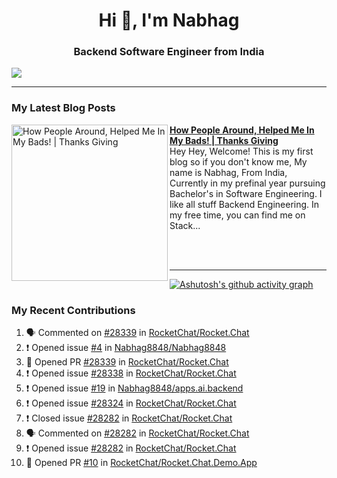  
<h1 align="center">Hi 👋, I'm Nabhag</h1>
<h3 align="center">Backend Software Engineer from India</h3>

<img src="Twitter header - 2.png"/>

 <hr>
 
### My Latest Blog Posts 
<!-- HASHNODE_BLOG:START -->
<p align="left">
<a href="https://nabhagmotivaras.hashnode.dev//experience-2022" title="How People Around, Helped Me In My Bads!  | Thanks Giving"><img src="https://cdn.hashnode.com/res/hashnode/image/stock/unsplash/d1956810eb099b7959df44d932fa9fe4.jpeg" alt="How People Around, Helped Me In My Bads!  | Thanks Giving" width="250px" align="left" /></a>
<a href="https://nabhagmotivaras.hashnode.dev//experience-2022" title="How People Around, Helped Me In My Bads!  | Thanks Giving"><strong>How People Around, Helped Me In My Bads!  | Thanks Giving</strong></a>
<br/> Hey Hey, Welcome! This is my first blog so if you don't know me, My name is Nabhag, From India, Currently in my prefinal year pursuing Bachelor's in Software Engineering. I like all stuff Backend Engineering. In my free time, you can find me on Stack... </p> <br/> <br/>
<!-- HASHNODE_BLOG:END -->
<p align=left> 
 <hr>
 
   [![Ashutosh's github activity graph](https://github-readme-activity-graph.cyclic.app/graph?username=Nabhag8848&bg_color=000000&color=ffffff&line=26a269&point=c01c28&area=true&hide_border=true)](https://github.com/ashutosh00710/github-readme-activity-graph)
 
 ### My Recent Contributions

<!--START_SECTION:activity-->
1. 🗣 Commented on [#28339](https://github.com/RocketChat/Rocket.Chat/issues/28339) in [RocketChat/Rocket.Chat](https://github.com/RocketChat/Rocket.Chat)
2. ❗️ Opened issue [#4](https://github.com/Nabhag8848/Nabhag8848/issues/4) in [Nabhag8848/Nabhag8848](https://github.com/Nabhag8848/Nabhag8848)
3. 💪 Opened PR [#28339](https://github.com/RocketChat/Rocket.Chat/pull/28339) in [RocketChat/Rocket.Chat](https://github.com/RocketChat/Rocket.Chat)
4. ❗️ Opened issue [#28338](https://github.com/RocketChat/Rocket.Chat/issues/28338) in [RocketChat/Rocket.Chat](https://github.com/RocketChat/Rocket.Chat)
5. ❗️ Opened issue [#19](https://github.com/Nabhag8848/apps.ai.backend/issues/19) in [Nabhag8848/apps.ai.backend](https://github.com/Nabhag8848/apps.ai.backend)
6. ❗️ Opened issue [#28324](https://github.com/RocketChat/Rocket.Chat/issues/28324) in [RocketChat/Rocket.Chat](https://github.com/RocketChat/Rocket.Chat)
7. ❗️ Closed issue [#28282](https://github.com/RocketChat/Rocket.Chat/issues/28282) in [RocketChat/Rocket.Chat](https://github.com/RocketChat/Rocket.Chat)
8. 🗣 Commented on [#28282](https://github.com/RocketChat/Rocket.Chat/issues/28282) in [RocketChat/Rocket.Chat](https://github.com/RocketChat/Rocket.Chat)
9. ❗️ Opened issue [#28282](https://github.com/RocketChat/Rocket.Chat/issues/28282) in [RocketChat/Rocket.Chat](https://github.com/RocketChat/Rocket.Chat)
10. 💪 Opened PR [#10](https://github.com/RocketChat/Rocket.Chat.Demo.App/pull/10) in [RocketChat/Rocket.Chat.Demo.App](https://github.com/RocketChat/Rocket.Chat.Demo.App)
<!--END_SECTION:activity-->
 
 </p>
 
  <br> <br>
  



